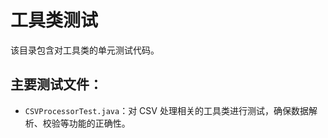# 工具类测试

该目录包含对工具类的单元测试代码。

## 主要测试文件：

- `CSVProcessorTest.java`：对 CSV 处理相关的工具类进行测试，确保数据解析、校验等功能的正确性。

